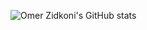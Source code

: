 ![Omer Zidkoni's GitHub stats](https://github-readme-stats.vercel.app/api?username=omerzi&theme=dracula)
